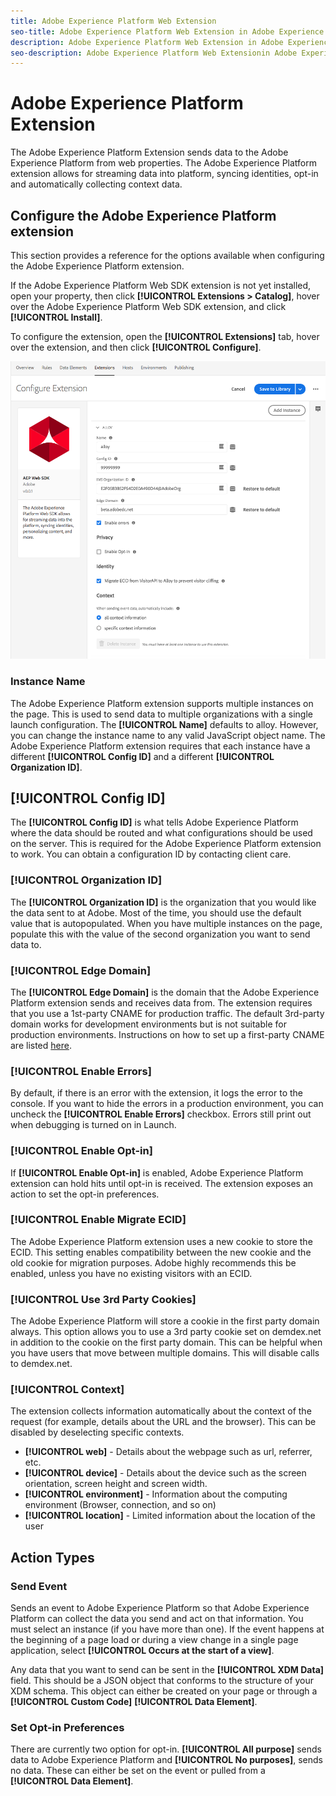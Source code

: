 ```yaml
---
title: Adobe Experience Platform Web Extension
seo-title: Adobe Experience Platform Web Extension in Adobe Experience Platform Launch
description: Adobe Experience Platform Web Extension in Adobe Experience Platform Launch
seo-description: Adobe Experience Platform Web Extensionin Adobe Experience Platform Launch
---
```


# Adobe Experience Platform Extension

The Adobe Experience Platform Extension sends data to the Adobe Experience Platform from web properties. The Adobe Experience Platform extension allows for streaming data into platform, syncing identities, opt-in and automatically collecting context data. 

## Configure the Adobe Experience Platform extension

This section provides a reference for the options available when configuring the Adobe Experience Platform extension.

If the Adobe Experience Platform Web SDK extension is not yet installed, open your property, then click **[!UICONTROL Extensions > Catalog]**, hover over the Adobe Experience Platform Web SDK extension, and click **[!UICONTROL Install]**.

To configure the extension, open the **[!UICONTROL Extensions]** tab, hover over the extension, and then click **[!UICONTROL Configure]**.

![](/help/assets/ext-aep-config.png)

### Instance Name

The Adobe Experience Platform extension supports multiple instances on the page. This is used to send data to multiple organizations with a single launch configuration. The **[!UICONTROL Name]** defaults to alloy. However, you can change the instance name to any valid JavaScript object name. The Adobe Experience Platform extension requires that each instance have a different **[!UICONTROL Config ID]** and a different **[!UICONTROL Organization ID]**. 

## **[!UICONTROL Config ID]**

The **[!UICONTROL Config ID]** is what tells Adobe Experience Platform where the data should be routed and what configurations should be used on the server. This is required for the Adobe Experience Platform extension to work. You can obtain a configuration ID by contacting client care. 


### **[!UICONTROL Organization ID]**

The **[!UICONTROL Organization ID]** is the organization that you would like the data sent to at Adobe. Most of the time, you should use the default value that is autopopulated. When you have multiple instances on the page,  populate this with the value of the second organization you want to send data to. 

### **[!UICONTROL Edge Domain]**

The **[!UICONTROL Edge Domain]** is the domain that the Adobe Experience Platform extension sends and receives data from. The extension requires that you use a 1st-party CNAME for production traffic. The default 3rd-party domain works for development environments but is not suitable for production environments. Instructions on how to set up a first-party CNAME are listed [here](https://docs.adobe.com/content/help/en/core-services/interface/ec-cookies/cookies-first-party.html). 

### **[!UICONTROL Enable Errors]**

By default, if there is an error with the extension, it logs the error to the console. If you want to hide the errors in a production environment, you can uncheck the **[!UICONTROL Enable Errors]** checkbox. Errors still print out when debugging is turned on in Launch. 

### **[!UICONTROL Enable Opt-in]**

If **[!UICONTROL Enable Opt-in]** is enabled, Adobe Experience Platform extension can hold hits until opt-in is received. The extension exposes an action to set the opt-in preferences. 

### **[!UICONTROL Enable Migrate ECID]**

The Adobe Experience Platform extension uses a new cookie to store the ECID. This setting enables compatibility between the new cookie and the old cookie for migration purposes. Adobe highly recommends this be enabled, unless you have no existing visitors with an ECID. 

### **[!UICONTROL Use 3rd Party Cookies]**

The Adobe Experience Platform will store a cookie in the first party domain always. This option allows you to use a 3rd party cookie set on demdex.net in addition to the cookie on the first party domain. This can be helpful when you have users that move between multiple domains. This will disable calls to demdex.net. 

### **[!UICONTROL Context]**

The extension collects information automatically about the context of the request (for example, details about the URL and the browser). This can be disabled by deselecting specific contexts. 

- **[!UICONTROL web]** - Details about the webpage such as url, referrer, etc. 
- **[!UICONTROL device]** - Details about the device such as the screen orientation, screen height and screen width.
- **[!UICONTROL environment]** - Information about the computing environment (Browser, connection, and so on)
- **[!UICONTROL location]** - Limited information about the location of the user

## Action Types

### Send Event

Sends an event to Adobe Experience Platform so that Adobe Experience Platform can collect the data you send and act on that information. You must select an instance (if you have more than one). If the event happens at the beginning of a page load or during a view change in a single page application, select **[!UICONTROL Occurs at the start of a view]**. 

Any data that you want to send can be sent in the **[!UICONTROL XDM Data]** field. This should be a JSON object that conforms to the structure of your XDM schema. This object can either be created on your page or through a **[!UICONTROL Custom Code]** **[!UICONTROL Data Element]**.

### Set Opt-in Preferences

There are currently two option for opt-in. **[!UICONTROL All purpose]** sends data to Adobe Experience Platform and **[!UICONTROL No purposes]**, sends no data. These can either be set on the event or pulled from a **[!UICONTROL Data Element]**. 


